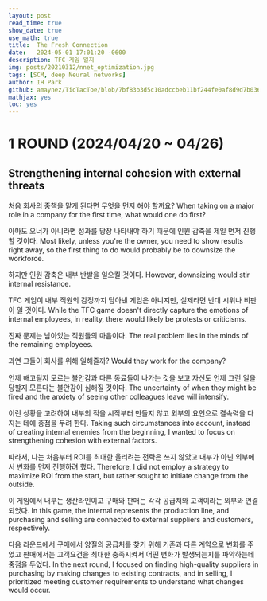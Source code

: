 ```yaml
---
layout: post
read_time: true
show_date: true
use_math: true
title:  The Fresh Connection
date:   2024-05-01 17:01:20 -0600
description: TFC 게임 일지
img: posts/20210312/nnet_optimization.jpg
tags: [SCM, deep Neural networks]
author: IH Park
github: amaynez/TicTacToe/blob/7bf83b3d5c10adccbeb11bf244fe0af8d9d7b036/entities/Neural_Network.py#L199
mathjax: yes 
toc: yes
---
```


# 1 ROUND (2024/04/20 ~ 04/26)
## Strengthening internal cohesion with external threats

처음 회사의 중책을 맡게 된다면 무엇을 먼저 해야 할까요?
When taking on a major role in a company for the first time, what would one do first?

아마도 오너가 아니라면 성과를 당장 나타내야 하기 때문에 인원 감축을 제일 먼저 진행할 것이다.
Most likely, unless you're the owner, you need to show results right away, so the first thing to do would probably be to downsize the workforce.

하지만 인원 감축은 내부 반발을 일으킬 것이다.
However, downsizing would stir internal resistance.

TFC 게임이 내부 직원의 감정까지 담아낸 게임은 아니지만, 실제라면 반대 시위나 비판이 일 것이다.
While the TFC game doesn't directly capture the emotions of internal employees, in reality, there would likely be protests or criticisms.

진짜 문제는 남아있는 직원들의 마음이다.
The real problem lies in the minds of the remaining employees.

과연 그들이 회사를 위해 일해줄까?
Would they work for the company?

언제 해고될지 모르는 불안감과 다른 동료들이 나가는 것을 보고 자신도 언제 그런 일을 당할지 모른다는 불안감이 심해질 것이다.
The uncertainty of when they might be fired and the anxiety of seeing other colleagues leave will intensify.

이런 상황을 고려하여 내부의 적을 시작부터 만들지 않고 외부의 요인으로 결속력을 다지는 데에 중점을 두려 한다.
Taking such circumstances into account, instead of creating internal enemies from the beginning, I wanted to focus on strengthening cohesion with external factors.

따라서, 나는 처음부터 ROI를 최대한 올리려는 전략은 쓰지 않았고 내부가 아닌 외부에서 변화를 먼저 진행하려 했다.
Therefore, I did not employ a strategy to maximize ROI from the start, but rather sought to initiate change from the outside.

이 게임에서 내부는 생산라인이고 구매와 판매는 각각 공급처와 고객이라는 외부와 연결되었다.
In this game, the internal represents the production line, and purchasing and selling are connected to external suppliers and customers, respectively.

다음 라운드에서 구매에서 양질의 공급처를 찾기 위해 기존과 다른 계약으로 변화를 주었고 판매에서는 고객요건을 최대한 충족시켜서 어떤 변화가 발생되는지를 파악하는데 중점을 두었다.
In the next round, I focused on finding high-quality suppliers in purchasing by making changes to existing contracts, and in selling, I prioritized meeting customer requirements to understand what changes would occur.
